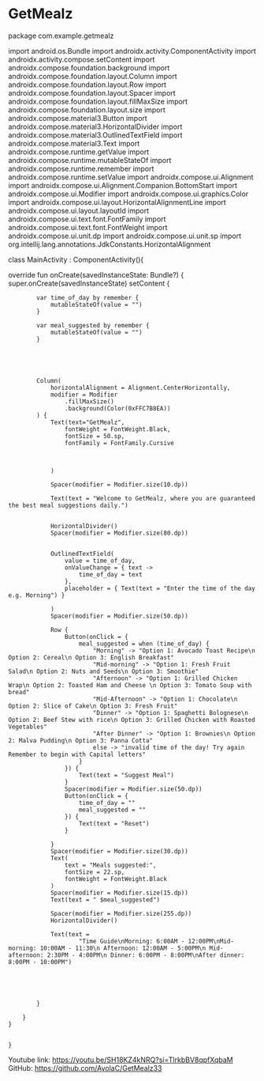 # GetMealz
 package com.example.getmealz

import android.os.Bundle
import androidx.activity.ComponentActivity
import androidx.activity.compose.setContent
import androidx.compose.foundation.background
import androidx.compose.foundation.layout.Column
import androidx.compose.foundation.layout.Row
import androidx.compose.foundation.layout.Spacer
import androidx.compose.foundation.layout.fillMaxSize
import androidx.compose.foundation.layout.size
import androidx.compose.material3.Button
import androidx.compose.material3.HorizontalDivider
import androidx.compose.material3.OutlinedTextField
import androidx.compose.material3.Text
import androidx.compose.runtime.getValue
import androidx.compose.runtime.mutableStateOf
import androidx.compose.runtime.remember
import androidx.compose.runtime.setValue
import androidx.compose.ui.Alignment
import androidx.compose.ui.Alignment.Companion.BottomStart
import androidx.compose.ui.Modifier
import androidx.compose.ui.graphics.Color
import androidx.compose.ui.layout.HorizontalAlignmentLine
import androidx.compose.ui.layout.layoutId
import androidx.compose.ui.text.font.FontFamily
import androidx.compose.ui.text.font.FontWeight
import androidx.compose.ui.unit.dp
import androidx.compose.ui.unit.sp
import org.intellij.lang.annotations.JdkConstants.HorizontalAlignment


class MainActivity : ComponentActivity(){

override fun onCreate(savedInstanceState: Bundle?) {
        super.onCreate(savedInstanceState)
        setContent {


            var time_of_day by remember {
                mutableStateOf(value = "")
            }

            var meal_suggested by remember {
                mutableStateOf(value = "")
            }





            Column(
                horizontalAlignment = Alignment.CenterHorizontally,
                modifier = Modifier
                    .fillMaxSize()
                    .background(Color(0xFFC7B8EA))
            ) {
                Text(text="GetMealz",
                    fontWeight = FontWeight.Black,
                    fontSize = 50.sp,
                    fontFamily = FontFamily.Cursive



                )

                Spacer(modifier = Modifier.size(10.dp))

                Text(text = "Welcome to GetMealz, where you are guaranteed the best meal suggestions daily.")


                HorizontalDivider()
                Spacer(modifier = Modifier.size(80.dp))


                OutlinedTextField(
                    value = time_of_day,
                    onValueChange = { text ->
                        time_of_day = text
                    },
                    placeholder = { Text(text = "Enter the time of the day e.g. Morning") }

                )
                Spacer(modifier = Modifier.size(50.dp))

                Row {
                    Button(onClick = {
                        meal_suggested = when (time_of_day) {
                            "Morning" -> "Option 1: Avocado Toast Recipe\n Option 2: Cereal\n Option 3: English Breakfast"
                            "Mid-morning" -> "Option 1: Fresh Fruit Salad\n Option 2: Nuts and Seeds\n Option 3: Smoothie"
                            "Afternoon" -> "Option 1: Grilled Chicken Wrap\n Option 2: Toasted Ham and Cheese \n Option 3: Tomato Soup with bread"
                            "Mid-Afternoon" -> "Option 1: Chocolate\n Option 2: Slice of Cake\n Option 3: Fresh Fruit"
                            "Dinner" -> "Option 1: Spaghetti Bolognese\n Option 2: Beef Stew with rice\n Option 3: Grilled Chicken with Roasted Vegetables"
                            "After Dinner" -> "Option 1: Brownies\n Option 2: Malva Pudding\n Option 3: Panna Cotta"
                            else -> "invalid time of the day! Try again Remember to begin with Capital letters"
                        }
                    }) {
                        Text(text = "Suggest Meal")
                    }
                    Spacer(modifier = Modifier.size(50.dp))
                    Button(onClick = {
                        time_of_day = ""
                        meal_suggested = ""
                    }) {
                        Text(text = "Reset")
                    }

                }
                Spacer(modifier = Modifier.size(30.dp))
                Text(
                    text = "Meals suggested:",
                    fontSize = 22.sp,
                    fontWeight = FontWeight.Black
                )
                Spacer(modifier = Modifier.size(15.dp))
                Text(text = " $meal_suggested")

                Spacer(modifier = Modifier.size(255.dp))
                HorizontalDivider()

                Text(text =
                        "Time Guide\nMorning: 6:00AM - 12:00PM\nMid-morning: 10:00AM - 11:30\n Afternoon: 12:00AM - 5:00PM\n Mid-afternoon: 2:30PM - 4:00PM\n Dinner: 6:00PM - 8:00PM\nAfter dinner: 8:00PM - 10:00PM")





            }

        }
    }


    }
Youtube link: https://youtu.be/SH18KZ4kNRQ?si=TlrkbBV8qpfXqbaM
GitHub: https://github.com/AyolaC/GetMealz33
